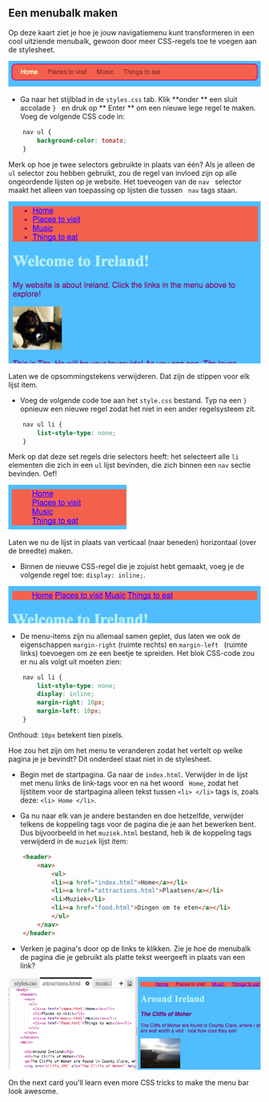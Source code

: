 ## Een menubalk maken

Op deze kaart ziet je hoe je jouw navigatiemenu kunt transformeren in een cool uitziende menubalk, gewoon door meer CSS-regels toe te voegen aan de stylesheet.

![Example of a menu bar](images/egCoolMenuBar.png)

- Ga naar het stijlblad in de ` styles.css ` tab. Klik **onder ** een sluit accolade `} ` en druk op ** Enter ** om een ​​nieuwe lege regel te maken. Voeg de volgende CSS code in:

```css
    nav ul {
        background-color: tomato;
    }
```

Merk op hoe je twee selectors gebruikte in plaats van één? Als je alleen de ` ul ` selector zou hebben gebruikt, zou de regel van invloed zijn op alle ongeordende lijsten op je website. Het toeveogen van de `nav ` selector maakt het alleen van toepassing op lijsten die tussen ` nav` tags staan.

![List with red background](images/egMenuBarFirstStyle.png)

Laten we de opsommingstekens verwijderen. Dat zijn de stippen voor elk lijst item.

- Voeg de volgende code toe aan het `style.css` bestand. Typ na een `} ` opnieuw een nieuwe regel zodat het niet in een ander regelsysteem zit.

```css
    nav ul li {
        list-style-type: none;
    }
```

Merk op dat deze set regels drie selectors heeft: het selecteert alle ` li ` elementen die zich in een ` ul ` lijst bevinden, die zich binnen een ` nav ` sectie bevinden. Oef!

![List with bullet points removed](images/egMenuBarNoBullets.png)

Laten we nu de lijst in plaats van verticaal (naar beneden) horizontaal (over de breedte) maken.

- Binnen de nieuwe CSS-regel die je zojuist hebt gemaakt, voeg je de volgende regel toe: `display: inline;`.

![](images/egMenuBarInline.png)

- De menu-items zijn nu allemaal samen geplet, dus laten we ook de eigenschappen `margin-right` (ruimte rechts) en `margin-left ` (ruimte links) toevoegen om ze een beetje te spreiden. Het blok CSS-code zou er nu als volgt uit moeten zien:

```css
    nav ul li {
        list-style-type: none;
        display: inline;
        margin-right: 10px;
        margin-left: 10px;
    }
```

Onthoud: ` 10px ` betekent tien pixels.

Hoe zou het zijn om het menu te veranderen zodat het vertelt op welke pagina je je bevindt? Dit onderdeel staat niet in de stylesheet.

- Begin met de startpagina. Ga naar de ` index.html `. Verwijder in de lijst met menu links de link-tags voor en na het woord ` Home`, zodat het lijstitem voor de startpagina alleen tekst tussen `<li> </li>` tags is, zoals deze: `<li> Home </li>`.

- Ga nu naar elk van je andere bestanden en doe hetzelfde, verwijder telkens de koppeling tags voor de pagina die je aan het bewerken bent. Dus bijvoorbeeld in het ` muziek.html ` bestand, heb ik de koppeling tags verwijderd in de ` muziek ` lijst item:

```html
    <header>
        <nav>
            <ul>
            <li><a href="index.html">Home</a></li>
            <li><a href="attractions.html">Plaatsen</a></li>
            <li>Muziek</li>
            <li><a href="food.html">Dingen om te eten</a></li>
            </ul>
        </nav>
    </header>
```

- Verken je pagina's door op de links te klikken. Zie je hoe de menubalk de pagina die je gebruikt als platte tekst weergeeft in plaats van een link? 

![Example of menu bar highlighting current page](images/egMenuBarOnPage.png)

On the next card you'll learn even more CSS tricks to make the menu bar look awesome.